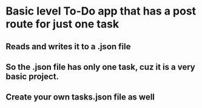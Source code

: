 <h1>Basic level To-Do app that has a post route for just one task</h1>
<h2>Reads and writes it to a .json file</h2>
<h2>So the .json file has only one task, cuz it is a very basic project.</h2>
<h2>Create your own tasks.json file as well</h2>
